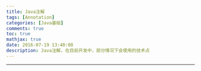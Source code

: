 ```yaml
---
title: Java注解
tags: [Annotation]
categories: [Java基础]
comments: true
toc: true
mathjax: true
date: 2016-07-19 13:40:08
description: Java注解，在目前开发中，部分情况下会使用的技术点
---
```



---